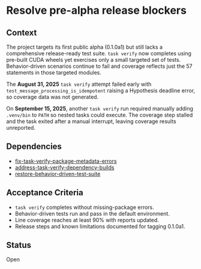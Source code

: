# Resolve pre-alpha release blockers

## Context
The project targets its first public alpha (0.1.0a1) but still lacks a
comprehensive release-ready test suite. `task verify` now completes using
pre-built CUDA wheels yet exercises only a small targeted set of tests.
Behavior-driven scenarios continue to fail and coverage reflects just the
57 statements in those targeted modules.

The **August 31, 2025** `task verify` attempt failed early with
`test_message_processing_is_idempotent` raising a Hypothesis deadline error, so
coverage data was not generated.

On **September 15, 2025**, another `task verify` run required manually adding
`.venv/bin` to `PATH` so nested tasks could execute. The coverage step stalled
and the task exited after a manual interrupt, leaving coverage results
unreported.

## Dependencies
- [fix-task-verify-package-metadata-errors](fix-task-verify-package-metadata-errors.md)
- [address-task-verify-dependency-builds](address-task-verify-dependency-builds.md)
- [restore-behavior-driven-test-suite](restore-behavior-driven-test-suite.md)

## Acceptance Criteria
- `task verify` completes without missing-package errors.
- Behavior-driven tests run and pass in the default environment.
- Line coverage reaches at least 90% with reports updated.
- Release steps and known limitations documented for tagging 0.1.0a1.

## Status
Open
